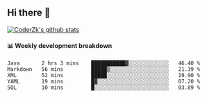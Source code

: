 ## Hi there 👋

[![CoderZk's github stats](https://github-readme-stats.vercel.app/api?username=zhoukuo123&show_icons=true&count_private=true)](https://github.com/anuraghazra/github-readme-stats)

#### :bar_chart: Weekly development breakdown

<!--START_SECTION:waka-->
```text
Java       2 hrs 3 mins    ███████████▓░░░░░░░░░░░░░   46.40 % 
Markdown   56 mins         █████▒░░░░░░░░░░░░░░░░░░░   21.39 % 
XML        52 mins         █████░░░░░░░░░░░░░░░░░░░░   19.90 % 
YAML       19 mins         █▓░░░░░░░░░░░░░░░░░░░░░░░   07.20 % 
SQL        10 mins         █░░░░░░░░░░░░░░░░░░░░░░░░   03.89 % 
```
<!--END_SECTION:waka-->
